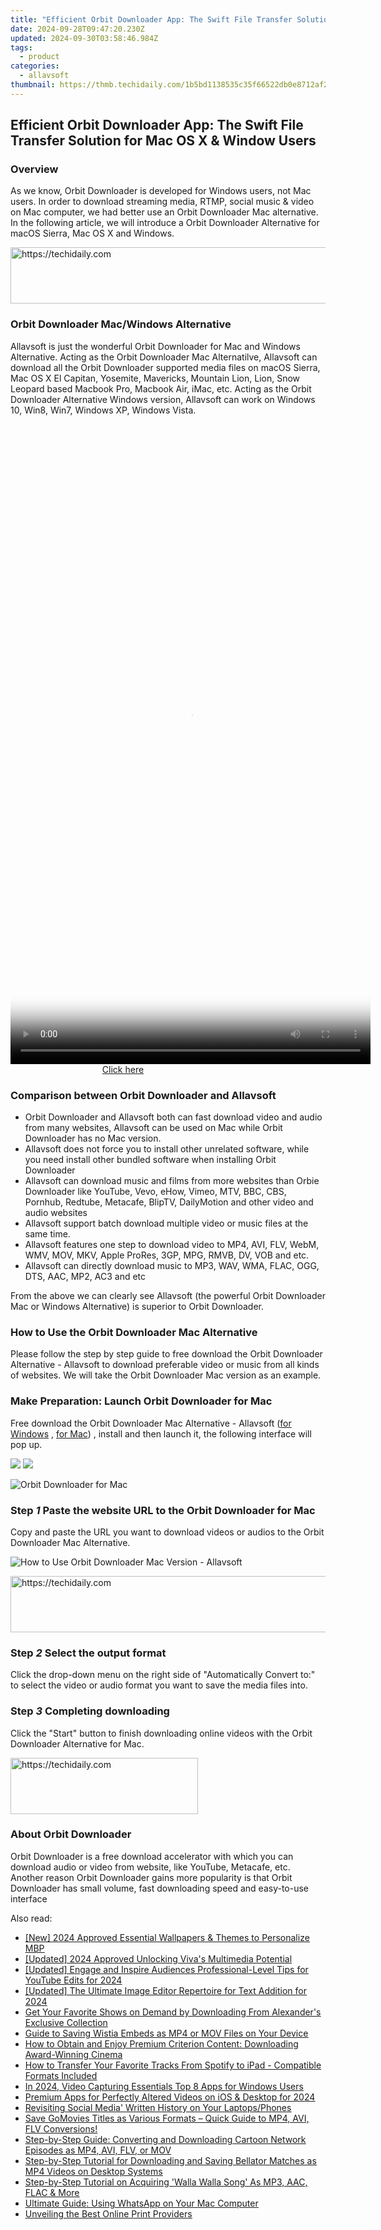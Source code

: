 ```yaml
---
title: "Efficient Orbit Downloader App: The Swift File Transfer Solution for Mac OS X & Window Users"
date: 2024-09-28T09:47:20.230Z
updated: 2024-09-30T03:58:46.984Z
tags:
  - product
categories:
  - allavsoft
thumbnail: https://thmb.techidaily.com/1b5bd1138535c35f66522db0e8712af2e5e4143844ade063b0c530435180b4b6.jpg
---
```


## Efficient Orbit Downloader App: The Swift File Transfer Solution for Mac OS X & Window Users

### Overview

As we know, Orbit Downloader is developed for Windows users, not Mac users. In order to download streaming media, RTMP, social music & video on Mac computer, we had better use an Orbit Downloader Mac alternative. In the following article, we will introduce a Orbit Downloader Alternative for macOS Sierra, Mac OS X and Windows.

<!-- affiliate ads begin -->
<a href="https://appsumo.8odi.net/c/5597632/2105867/7443" target="_top" id="2105867">
  <img src="//a.impactradius-go.com/display-ad/7443-2105867" border="0" alt="https://techidaily.com" width="728" height="90"/>
</a>
<img height="0" width="0" src="https://appsumo.8odi.net/i/5597632/2105867/7443" style="position:absolute;visibility:hidden;" border="0" />
<!-- affiliate ads end -->

### Orbit Downloader Mac/Windows Alternative

Allavsoft is just the wonderful Orbit Downloader for Mac and Windows Alternative. Acting as the Orbit Downloader Mac Alternatilve, Allavsoft can download all the Orbit Downloader supported media files on macOS Sierra, Mac OS X El Capitan, Yosemite, Mavericks, Mountain Lion, Lion, Snow Leopard based Macbook Pro, Macbook Air, iMac, etc. Acting as the Orbit Downloader Alternative Windows version, Allavsoft can work on Windows 10, Win8, Win7, Windows XP, Windows Vista.

<!-- affiliate ads begin -->
<span id="2127886">
					<video width="576" height="1024" style="cursor:pointer"
           poster="//a.impactradius-go.com/display-clicktoplayimage/2127886.png"
           onclick="if(!this.playClicked){this.play();this.setAttribute('controls',true);this.playClicked=true;}">
	   <source src="//a.impactradius-go.com/display-ad/18498-2127886">
	   <img src="//a.impactradius-go.com/display-clicktoplayimage/2127886.png" style="border: none; height: 100%; width: 100%; object-fit: contain">
	</video>
	<div style="width:360px;text-align:center"><a href="javascript:window.open(decodeURIComponent('https%3A%2F%2Funicoeye.pxf.io%2Fc%2F5597632%2F2127886%2F18498'), '_blank');void(0);">Click here</a></div>
</span>
<img height="0" width="0" src="https://imp.pxf.io/i/5597632/2127886/18498" style="position:absolute;visibility:hidden;" border="0" />
<!-- affiliate ads end -->

### Comparison between Orbit Downloader and Allavsoft

* Orbit Downloader and Allavsoft both can fast download video and audio from many websites, Allavsoft can be used on Mac while Orbit Downloader has no Mac version.
* Allavsoft does not force you to install other unrelated software, while you need install other bundled software when installing Orbit Downloader
* Allavsoft can download music and films from more websites than Orbie Downloader like YouTube, Vevo, eHow, Vimeo, MTV, BBC, CBS, Pornhub, Redtube, Metacafe, BlipTV, DailyMotion and other video and audio websites
* Allavsoft support batch download multiple video or music files at the same time.
* Allavsoft features one step to download video to MP4, AVI, FLV, WebM, WMV, MOV, MKV, Apple ProRes, 3GP, MPG, RMVB, DV, VOB and etc.
* Allavsoft can directly download music to MP3, WAV, WMA, FLAC, OGG, DTS, AAC, MP2, AC3 and etc

From the above we can clearly see Allavsoft (the powerful Orbit Downloader Mac or Windows Alternative) is superior to Orbit Downloader.

### How to Use the Orbit Downloader Mac Alternative

Please follow the step by step guide to free download the Orbit Downloader Alternative - Allavsoft to download preferable video or music from all kinds of websites. We will take the Orbit Downloader Mac version as an example.

### Make Preparation: Launch Orbit Downloader for Mac

Free download the Orbit Downloader Mac Alternative - Allavsoft ([for Windows](https://tools.techidaily.com/allavsoft/products/) , [for Mac](https://tools.techidaily.com/allavsoft/products/)) , install and then launch it, the following interface will pop up.

[![](https://www.allavsoft.com/how-to/../images/how-to/free-download-win.jpg)](https://tools.techidaily.com/allavsoft/products/) [![](https://www.allavsoft.com/how-to/../images/how-to/free-download-mac.jpg)](https://tools.techidaily.com/allavsoft/products/)

![Orbit Downloader for Mac](https://www.allavsoft.com/how-to/../images/allavsoft-mac/screen-shot-600.jpg)

### Step _1_ Paste the website URL to the Orbit Downloader for Mac

Copy and paste the URL you want to download videos or audios to the Orbit Downloader Mac Alternative.

![How to Use Orbit Downloader Mac Version - Allavsoft](https://www.allavsoft.com/how-to/../images/how-to/orbit-downloader-mac-windows-alternative/how-to-use-orbit-downloader-mac-version.jpg)

<!-- affiliate ads begin -->
<a href="https://bluettius.sjv.io/c/5597632/2139115/17108" target="_top" id="2139115">
  <img src="//a.impactradius-go.com/display-ad/17108-2139115" border="0" alt="https://techidaily.com" width="728" height="90"/>
</a>
<img height="0" width="0" src="https://bluettius.sjv.io/i/5597632/2139115/17108" style="position:absolute;visibility:hidden;" border="0" />
<!-- affiliate ads end -->

### Step _2_ Select the output format

Click the drop-down menu on the right side of "Automatically Convert to:" to select the video or audio format you want to save the media files into.

### Step _3_ Completing downloading

Click the "Start" button to finish downloading online videos with the Orbit Downloader Alternative for Mac.

<!-- affiliate ads begin -->
<a href="https://aligracehair.sjv.io/c/5597632/2135400/19272" target="_top" id="2135400">
  <img src="//a.impactradius-go.com/display-ad/19272-2135400" border="0" alt="https://techidaily.com" width="300" height="90"/>
</a>
<img height="0" width="0" src="https://aligracehair.sjv.io/i/5597632/2135400/19272" style="position:absolute;visibility:hidden;" border="0" />
<!-- affiliate ads end -->

### About Orbit Downloader

Orbit Downloader is a free download accelerator with which you can download audio or video from website, like YouTube, Metacafe, etc. Another reason Orbit Downloader gains more popularity is that Orbit Downloader has small volume, fast downloading speed and easy-to-use interface

<ins class="adsbygoogle"
     style="display:block"
     data-ad-format="autorelaxed"
     data-ad-client="ca-pub-7571918770474297"
     data-ad-slot="1223367746"></ins>

<ins class="adsbygoogle"
     style="display:block"
     data-ad-client="ca-pub-7571918770474297"
     data-ad-slot="8358498916"
     data-ad-format="auto"
     data-full-width-responsive="true"></ins>

<span class="atpl-alsoreadstyle">Also read:</span>
<div><ul>
<li><a href="https://fox-helps.techidaily.com/new-2024-approved-essential-wallpapers-and-themes-to-personalize-mbp/"><u>[New] 2024 Approved Essential Wallpapers & Themes to Personalize MBP</u></a></li>
<li><a href="https://article-files.techidaily.com/updated-2024-approved-unlocking-vivas-multimedia-potential/"><u>[Updated] 2024 Approved Unlocking Viva's Multimedia Potential</u></a></li>
<li><a href="https://facebook-video-share.techidaily.com/updated-engage-and-inspire-audiences-professional-level-tips-for-youtube-edits-for-2024/"><u>[Updated] Engage and Inspire Audiences Professional-Level Tips for YouTube Edits for 2024</u></a></li>
<li><a href="https://fox-cloud.techidaily.com/updated-the-ultimate-image-editor-repertoire-for-text-addition-for-2024/"><u>[Updated] The Ultimate Image Editor Repertoire for Text Addition for 2024</u></a></li>
<li><a href="https://win-alternatives.techidaily.com/get-your-favorite-shows-on-demand-by-downloading-from-alexanders-exclusive-collection/"><u>Get Your Favorite Shows on Demand by Downloading From Alexander's Exclusive Collection</u></a></li>
<li><a href="https://win-alternatives.techidaily.com/guide-to-saving-wistia-embeds-as-mp4-or-mov-files-on-your-device/"><u>Guide to Saving Wistia Embeds as MP4 or MOV Files on Your Device</u></a></li>
<li><a href="https://win-alternatives.techidaily.com/how-to-obtain-and-enjoy-premium-criterion-content-downloading-award-winning-cinema/"><u>How to Obtain and Enjoy Premium Criterion Content: Downloading Award-Winning Cinema</u></a></li>
<li><a href="https://win-alternatives.techidaily.com/how-to-transfer-your-favorite-tracks-from-spotify-to-ipad-compatible-formats-included/"><u>How to Transfer Your Favorite Tracks From Spotify to iPad - Compatible Formats Included</u></a></li>
<li><a href="https://visual-screen-recording.techidaily.com/in-2024-video-capturing-essentials-top-8-apps-for-windows-users/"><u>In 2024, Video Capturing Essentials Top 8 Apps for Windows Users</u></a></li>
<li><a href="https://extra-approaches.techidaily.com/premium-apps-for-perfectly-altered-videos-on-ios-and-desktop-for-2024/"><u>Premium Apps for Perfectly Altered Videos on iOS & Desktop for 2024</u></a></li>
<li><a href="https://facebook-video-recording.techidaily.com/revisiting-social-media-written-history-on-your-laptopsphones/"><u>Revisiting Social Media' Written History on Your Laptops/Phones</u></a></li>
<li><a href="https://win-alternatives.techidaily.com/save-gomovies-titles-as-various-formats-quick-guide-to-mp4-avi-flv-conversions/"><u>Save GoMovies Titles as Various Formats – Quick Guide to MP4, AVI, FLV Conversions!</u></a></li>
<li><a href="https://win-alternatives.techidaily.com/step-by-step-guide-converting-and-downloading-cartoon-network-episodes-as-mp4-avi-flv-or-mov/"><u>Step-by-Step Guide: Converting and Downloading Cartoon Network Episodes as MP4, AVI, FLV, or MOV</u></a></li>
<li><a href="https://win-alternatives.techidaily.com/step-by-step-tutorial-for-downloading-and-saving-bellator-matches-as-mp4-videos-on-desktop-systems/"><u>Step-by-Step Tutorial for Downloading and Saving Bellator Matches as MP4 Videos on Desktop Systems</u></a></li>
<li><a href="https://win-alternatives.techidaily.com/step-by-step-tutorial-on-acquiring-walla-walla-song-as-mp3-aac-flac-and-more/"><u>Step-by-Step Tutorial on Acquiring 'Walla Walla Song' As MP3, AAC, FLAC & More</u></a></li>
<li><a href="https://techtrends.techidaily.com/ultimate-guide-using-whatsapp-on-your-mac-computer/"><u>Ultimate Guide: Using WhatsApp on Your Mac Computer</u></a></li>
<li><a href="https://buynow-tips.techidaily.com/unveiling-the-best-online-print-providers/"><u>Unveiling the Best Online Print Providers</u></a></li>
</ul></div>

